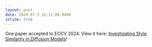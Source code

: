 ```yaml
---
layout: post
date: 2024-07-3 16:11:00-0400
inline: true
---
```

One paper accepted to ECCV 2024. View it here: [Investigating Style Similarity in Diffusion Models](https://link.springer.com/chapter/10.1007/978-3-031-72848-8_9#citeas)!
<!-- Announcements and news can be much longer than just quick inline posts. In fact, they can have all the features available for the standard blog posts. See below. -->